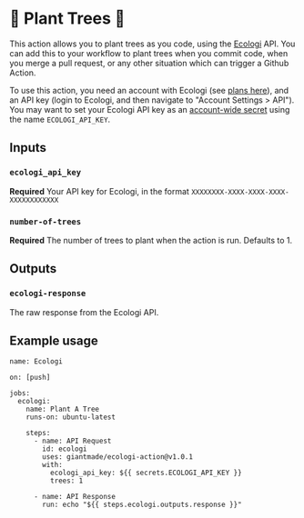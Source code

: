 # 🌲 Plant Trees 🌲

This action allows you to plant trees as you code, using the [Ecologi](https://ecologi.com/) API. You can add this to your workflow to plant trees when you commit code, when you merge a pull request, or any other situation which can trigger a Github Action.

To use this action, you need an account with Ecologi (see [plans here](https://ecologi.com/plan)), and an API key (login to Ecologi, and then navigate to "Account Settings > API"). You may want to set your Ecologi API key as an [account-wide secret](https://docs.github.com/en/actions/reference/encrypted-secrets#creating-encrypted-secrets-for-an-organization) using the name `ECOLOGI_API_KEY`.

## Inputs

### `ecologi_api_key`

**Required** Your API key for Ecologi, in the format `XXXXXXXX-XXXX-XXXX-XXXX-XXXXXXXXXXXX`

### `number-of-trees`

**Required** The number of trees to plant when the action is run. Defaults to 1.

## Outputs

### `ecologi-response`

The raw response from the Ecologi API.

## Example usage

    name: Ecologi
    
    on: [push]
    
    jobs:
      ecologi:
        name: Plant A Tree
        runs-on: ubuntu-latest
    
        steps:
          - name: API Request
            id: ecologi
            uses: giantmade/ecologi-action@v1.0.1
            with:
              ecologi_api_key: ${{ secrets.ECOLOGI_API_KEY }}
              trees: 1
    
          - name: API Response
            run: echo "${{ steps.ecologi.outputs.response }}"
